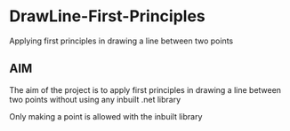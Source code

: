 # DrawLine-First-Principles
Applying first principles in drawing a line between two points

## AIM
The aim of the project is to apply first principles in drawing a line between two points without using any inbuilt .net library

Only making a point is allowed with the inbuilt library


